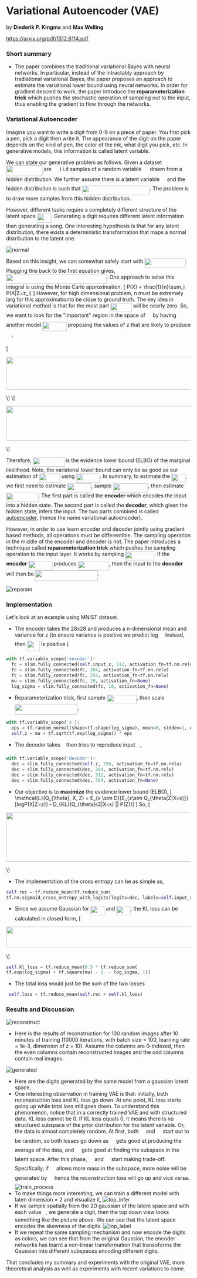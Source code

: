 # Variational Autoencoder (VAE)

by **Diederik P. Kingma** and **Max Welling**

https://arxiv.org/pdf/1312.6114.pdf

### Short summary

- The paper combines the traditional variational Bayes with neural networks. In particular, instead of the intractably approach by tradiational variational Bayes, the paper proposes an approach to estimate the variational lower bound using neural networks. In order for gradient descent to work, the paper introduce the **reparameterization trick** which pushes the stochastic operation of sampling out to the input, thus enabling the gradient to flow through the networks.


### Variational Autoencoder
Imagine you want to write a digit from 0-9 on a piece of paper. You first pick a pen, pick a digit then write it. The appearance of the digit on the paper depends on the kind of pen, the color of the ink, what digit you pick, etc. In generative models, this information is called latent variable.

We can state our generative problem as follows. Given a dataset <img src="svgs/93aa3b8a1a4411a0731ef8158cbf4b97.svg?invert_in_darkmode" align=middle width=98.85892499999999pt height=29.19113999999999pt/> are <img src="svgs/f9c4988898e7f532b9f826a75014ed3c.svg?invert_in_darkmode" align=middle width=14.999985000000004pt height=22.46574pt/> i.i.d samples of a random variable <img src="svgs/cbfb1b2a33b28eab8a3e59464768e810.svg?invert_in_darkmode" align=middle width=14.908740000000003pt height=22.46574pt/> drawn from a hidden distribution. We further assume there is a latent variable <img src="svgs/5b51bd2e6f329245d425b8002d7cf942.svg?invert_in_darkmode" align=middle width=12.397275000000002pt height=22.46574pt/> and the hidden distribution is such that <img src="svgs/2a759819e95336580d8c1c33c72fd591.svg?invert_in_darkmode" align=middle width=184.55530499999998pt height=26.48447999999999pt/>. The problem is to draw more samples from this hidden distribution.

However, different tasks require a completely different structure of the latent space <img src="svgs/876325ffb025b2aa38e95162c10cb60b.svg?invert_in_darkmode" align=middle width=38.019465pt height=24.65759999999998pt/>. Generating a digit requires different latent information than generating a song. One interesting hypothesis is that for any latent distribution, there exists a deterministic transformation that maps a normal distribution to the latent one.

![normal](normal.png)

Based on this insight, we can somewhat safely start with <img src="svgs/663ed5415b381c36255beda9858be3e5.svg?invert_in_darkmode" align=middle width=112.67355pt height=24.65759999999998pt/>. Plugging this back to the first equation gives, <img src="svgs/3bc41882fbb7b2d22f3a7c597192638d.svg?invert_in_darkmode" align=middle width=273.925905pt height=26.48447999999999pt/>. One approach to solve this integral is using the Monte Carlo approximation,
\[
P(X) = \frac{1}{n}\sum_i P(X|Z=z_i)
\]
However, for high dimensional problem, n must be extremely larg for this approximationto be close to ground truth. The key idea in variational method is that for the most part <img src="svgs/e54f279f7436f43dc1dc8b47229f52f9.svg?invert_in_darkmode" align=middle width=57.494415000000004pt height=24.65759999999998pt/> will be nearly zero. So, we want to look for the "important" region in the space of <img src="svgs/5b51bd2e6f329245d425b8002d7cf942.svg?invert_in_darkmode" align=middle width=12.397275000000002pt height=22.46574pt/> by having another model <img src="svgs/e23062cf4b7fae37088e9b5b08214b2b.svg?invert_in_darkmode" align=middle width=65.09019pt height=24.65759999999998pt/> proposing the values of z that are likely to produce <img src="svgs/cbfb1b2a33b28eab8a3e59464768e810.svg?invert_in_darkmode" align=middle width=14.908740000000003pt height=22.46574pt/>,

\[
<p align="center"><img src="svgs/2c27abe484777349b7813dcb88910598.svg?invert_in_darkmode" align=middle width=605.7777pt height=88.74359999999999pt/></p>
\]
\[
<p align="center"><img src="svgs/1196c2914776d7a9b8567a755d195f93.svg?invert_in_darkmode" align=middle width=665.5704pt height=93.84804pt/></p>
\]

Therefore, <img src="svgs/f2d5dbecb29fd37e018fbf902243d1e4.svg?invert_in_darkmode" align=middle width=85.56042000000001pt height=24.65759999999998pt/> is the evidence lower bound (ELBO) of the marginal likelihood. Note, the variatonal lower bound can only be as good as our estimation of <img src="svgs/39f0b024f36d8c0bb0338437f6bcd0f0.svg?invert_in_darkmode" align=middle width=57.494415000000004pt height=24.65759999999998pt/> using <img src="svgs/e23062cf4b7fae37088e9b5b08214b2b.svg?invert_in_darkmode" align=middle width=65.09019pt height=24.65759999999998pt/>. In summary, to estimate the <img src="svgs/a8b02ba2136869c12cbfbc67d928ce05.svg?invert_in_darkmode" align=middle width=38.635905pt height=22.46574pt/>, we first need to estimate <img src="svgs/e23062cf4b7fae37088e9b5b08214b2b.svg?invert_in_darkmode" align=middle width=65.09019pt height=24.65759999999998pt/>, sample <img src="svgs/ea965f58a3c898813820f42fb8120c8e.svg?invert_in_darkmode" align=middle width=95.375445pt height=24.65759999999998pt/>, then estimate <img src="svgs/6a5441e4b83496a5083dcd7ecadbb3f2.svg?invert_in_darkmode" align=middle width=87.77967pt height=24.65759999999998pt/>. The first part is called the **encoder** which encodes the input into a hidden state. The second part is called the **decoder**, which given the hidden state, infers the input. The two parts combined is called [autoencoder](https://en.wikipedia.org/wiki/Autoencoder), (hence the name variational autoencoder).

However, in order to use learn encoder and decoder jointly using gradient based methods, all operations must be differentible. The sampling operation in the middle of the encoder and decoder is not. The paper introduces a technique called **reparameterization trick** which pushes the sampling operation to the input layer. It works by sampling <img src="svgs/8fa25af70d546a0a89e1ff6a464d46ae.svg?invert_in_darkmode" align=middle width=79.27623000000001pt height=24.65759999999998pt/>. If the **encoder** <img src="svgs/e23062cf4b7fae37088e9b5b08214b2b.svg?invert_in_darkmode" align=middle width=65.09019pt height=24.65759999999998pt/> produces <img src="svgs/b1b81553c3be1c02b95544f6e69405e9.svg?invert_in_darkmode" align=middle width=84.471255pt height=24.65759999999998pt/>, then the input to the **decoder** will then be <img src="svgs/76a4dc939c5b3c5918c3eb3d9aef992b.svg?invert_in_darkmode" align=middle width=170.401605pt height=29.19113999999999pt/>.

![reparam](reparam.png)

### Implementation

Let's look at an example using MNIST dataset.

- The encoder takes the 28x28 and produces a n-dimensional mean and variance for z (to ensure variance is positive we predict log <img src="svgs/813cd865c037c89fcdc609b25c465a05.svg?invert_in_darkmode" align=middle width=11.872245000000005pt height=22.46574pt/> instead, then <img src="svgs/74e08f9a03cebf55aaa690c4f22a7a0e.svg?invert_in_darkmode" align=middle width=34.576245pt height=27.91271999999999pt/> is positive )
```python
with tf.variable_scope('encoder'):
  fc = slim.fully_connected(self.input_x, 512, activation_fn=tf.nn.relu)
  fc = slim.fully_connected(fc, 384, activation_fn=tf.nn.relu)
  fc = slim.fully_connected(fc, 256, activation_fn=tf.nn.relu)
  mu = slim.fully_connected(fc, 10, activation_fn=None)
  log_sigma = slim.fully_connected(fc, 10, activation_fn=None)
```
- Reparameterization trick, first sample <img src="svgs/bd396e3fc49ce6aa671e37d9e2ef7e28.svg?invert_in_darkmode" align=middle width=81.326355pt height=24.65759999999998pt/>, then scale <img src="svgs/06e0d89d1ffdc346f9386f0e1725d30d.svg?invert_in_darkmode" align=middle width=170.401605pt height=29.19113999999999pt/>,
```python
with tf.variable_scope('z'):
  eps = tf.random_normal(shape=tf.shape(log_sigma), mean=0, stddev=1, dtype=tf.float32)
  self.z = mu + tf.sqrt(tf.exp(log_sigma)) * eps
```
- The decoder takes <img src="svgs/f93ce33e511096ed626b4719d50f17d2.svg?invert_in_darkmode" align=middle width=8.367645000000003pt height=14.155350000000013pt/> then tries to reproduce input <img src="svgs/f84e86b97e20e45cc17d297dc794b3e8.svg?invert_in_darkmode" align=middle width=9.395100000000005pt height=22.831379999999992pt/>,
```python
with tf.variable_scope('decoder'):
  dec = slim.fully_connected(self.z, 256, activation_fn=tf.nn.relu)
  dec = slim.fully_connected(dec, 384, activation_fn=tf.nn.relu)
  dec = slim.fully_connected(dec, 512, activation_fn=tf.nn.relu)
  dec = slim.fully_connected(dec, 784, activation_fn=None)
```
- Our objective is to **maximize** the evidence lower bound (ELBO),
\[ \mathcal{L}(Q_{\theta}, X, Z) = E_{x \sim D}[E_{z\sim Q_{\theta(Z|X=x)}}[logP(X|Z=z)] - D_{KL}(Q_{\theta}(Z|X=x) || P(Z))] \]
So,
\[
<p align="center"><img src="svgs/e91d28c4311e54f0df7d536f33ba3e56.svg?invert_in_darkmode" align=middle width=579.1929pt height=134.118435pt/></p>
\]

- The implementation of the cross entropy can be as simple as,
```python
self.rec = tf.reduce_mean(tf.reduce_sum(
tf.nn.sigmoid_cross_entropy_with_logits(logits=dec, labels=self.input_x), 1))
```
- Since we assume Gaussian for <img src="svgs/876325ffb025b2aa38e95162c10cb60b.svg?invert_in_darkmode" align=middle width=38.019465pt height=24.65759999999998pt/> and <img src="svgs/07a1f332890382d9776c1b1e8f9d7b98.svg?invert_in_darkmode" align=middle width=38.178195pt height=24.65759999999998pt/>, the KL loss can be calculated in closed form,
\[
<p align="center"><img src="svgs/dd2fe0f4efeefa9ed80b65eaebcad489.svg?invert_in_darkmode" align=middle width=527.4159pt height=57.812205pt/></p>
\]

```python
self.kl_loss = tf.reduce_mean(0.5 * tf.reduce_sum(
tf.exp(log_sigma) + tf.square(mu) - 1. - log_sigma, 1))
```
- The total loss would just be the sum of the two losses
```python
 self.loss = tf.reduce_mean(self.rec + self.kl_loss)
 ```

 ### Results and Discussion
  ![reconstruct](reconstruct.png)
 - Here is the results of reconstruction for 100 random images after 10 minutes of training (10000 iterations, with batch size = 100, learning rate = 1e-3, dimension of z = 10). Assume the columns are 0-indexed, then the even columns contain reconstructed images and the odd columns contain real images.

 ![generated](generated.png)
 - Here are the digits generated by the same model from a gaussian latent space.
 - One interesting observation in training VAE is that: initially, both reconstruction loss and KL loss go down. At one point, KL loss starts going up while total loss still goes down. To understand this phenomenon, notice that in a correctly trained VAE and with structured data, KL loss cannot be 0. If KL loss equals 0, it means there is no structured subspace of the prior distribution for the latent variable. Or, the data is almost completely random. At first, both <img src="svgs/df5a289587a2f0247a5b97c1e8ac58ca.svg?invert_in_darkmode" align=middle width=12.836835000000004pt height=22.46574pt/> and <img src="svgs/1afcdb0f704394b16fe85fb40c45ca7a.svg?invert_in_darkmode" align=middle width=12.995565000000004pt height=22.46574pt/> start out to be random, so both losses go down as <img src="svgs/df5a289587a2f0247a5b97c1e8ac58ca.svg?invert_in_darkmode" align=middle width=12.836835000000004pt height=22.46574pt/> gets good at producing the average of the data, and <img src="svgs/1afcdb0f704394b16fe85fb40c45ca7a.svg?invert_in_darkmode" align=middle width=12.995565000000004pt height=22.46574pt/> gets good at finding the subspace in the latent space. After this phase, <img src="svgs/df5a289587a2f0247a5b97c1e8ac58ca.svg?invert_in_darkmode" align=middle width=12.836835000000004pt height=22.46574pt/> and <img src="svgs/1afcdb0f704394b16fe85fb40c45ca7a.svg?invert_in_darkmode" align=middle width=12.995565000000004pt height=22.46574pt/> start making trade-off. Specifically, if <img src="svgs/1afcdb0f704394b16fe85fb40c45ca7a.svg?invert_in_darkmode" align=middle width=12.995565000000004pt height=22.46574pt/> allows more mass in the subspace, more noise will be generated by <img src="svgs/df5a289587a2f0247a5b97c1e8ac58ca.svg?invert_in_darkmode" align=middle width=12.836835000000004pt height=22.46574pt/> hence the reconstruction loss will go up and vice versa.
 ![train_process](train_process.png)
 - To make things more interesting, we can train a different model with laten dimension = 2 and visualize it,
![top_infer](top_infer.png)
- If we sample spatially from the 2D gaussian of the latent space and with each value <img src="svgs/f93ce33e511096ed626b4719d50f17d2.svg?invert_in_darkmode" align=middle width=8.367645000000003pt height=14.155350000000013pt/>, we generate a digit, then the top down view looks something like the picture above. We can see that the latent space encodes the skewness of the digits.
![top_label](top_label.png)
- If we repeat the same sampling mechanism and now encode the digits as colors, we can see that from the original Gaussian, the encoder networks has learnt a non-linear transformation that transoforms the Gaussian into different subspaces encoding different digits.

That concludes my summary and experiments with the original VAE, more theoretical analysis as well as experiments with recent variations to come.
